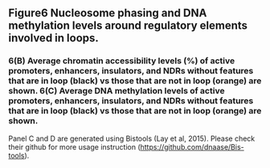 ## Figure6 Nucleosome phasing and DNA methylation levels around regulatory elements involved in loops.

### 6(B) Average chromatin accessibility levels (%) of active promoters, enhancers, insulators, and NDRs without features that are in loop (black) vs those that are not in loop (orange) are shown. 6(C) Average DNA methylation levels of active promoters, enhancers, insulators, and NDRs without features that are in loop (black) vs those that are not in loop (orange) are shown.

Panel C and D are generated using Bistools (Lay et al, 2015). Please check their github for more usage instruction (https://github.com/dnaase/Bis-tools).
